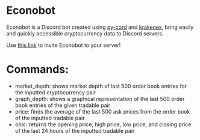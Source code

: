 # Econobot
Econobot is a Discord bot created using [py-cord](https://docs.pycord.dev/en/master/) and [krakenex](https://github.com/veox/python3-krakenex), bring easily and quickly accessible cryptocurrency data to Discord servers.

Use [this link](https://discord.com/api/oauth2/authorize?client_id=990322768451104789&permissions=534723816512&scope=applications.commands%20bot) to invite Econobot to your server!
# Commands:
- market_depth: shows market depth of last 500 order book entries for the inputted cryptocurrency pair
- graph_depth: shows a graphical representation of the last 500 order book entries of the given tradable pair
- price: finds the average of the last 500 ask prices from the order book of the inputted tradable pair
- ohlc: returns the opening price, high price, low price, and closing price of the last 24 hours of the inputted tradable pair



